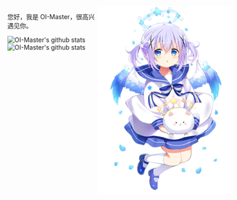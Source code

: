 <img align="right" src="Chino.jpeg" width="300px" alt="OI-Master" title="OI-Master" />

您好，我是 OI-Master，很高兴遇见你。

<img src="https://github-readme-stats.vercel.app/api?username=oimasterakioi&show_icons=true" width="430px" alt="OI-Master's github stats" title="OI-Master's github stats" />
<img src="https://github-readme-stats.vercel.app/api/top-langs/?username=xalanq&layout=compact&langs_count=6" width="430px" alt="OI-Master's github stats" title="OI-Master's github stats" />